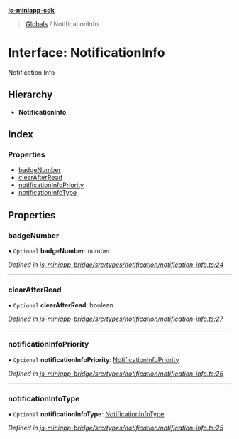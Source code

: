 **[js-miniapp-sdk](../README.md)**

> [Globals](../README.md) / NotificationInfo

# Interface: NotificationInfo

Notification Info

## Hierarchy

* **NotificationInfo**

## Index

### Properties

* [badgeNumber](notificationinfo.md#badgenumber)
* [clearAfterRead](notificationinfo.md#clearafterread)
* [notificationInfoPriority](notificationinfo.md#notificationinfopriority)
* [notificationInfoType](notificationinfo.md#notificationinfotype)

## Properties

### badgeNumber

• `Optional` **badgeNumber**: number

*Defined in [js-miniapp-bridge/src/types/notification/notification-info.ts:24](https://github.com/rakutentech/js-miniapp/blob/df2c090/js-miniapp-bridge/src/types/notification/notification-info.ts#L24)*

___

### clearAfterRead

• `Optional` **clearAfterRead**: boolean

*Defined in [js-miniapp-bridge/src/types/notification/notification-info.ts:27](https://github.com/rakutentech/js-miniapp/blob/df2c090/js-miniapp-bridge/src/types/notification/notification-info.ts#L27)*

___

### notificationInfoPriority

• `Optional` **notificationInfoPriority**: [NotificationInfoPriority](../enums/notificationinfopriority.md)

*Defined in [js-miniapp-bridge/src/types/notification/notification-info.ts:26](https://github.com/rakutentech/js-miniapp/blob/df2c090/js-miniapp-bridge/src/types/notification/notification-info.ts#L26)*

___

### notificationInfoType

• `Optional` **notificationInfoType**: [NotificationInfoType](../enums/notificationinfotype.md)

*Defined in [js-miniapp-bridge/src/types/notification/notification-info.ts:25](https://github.com/rakutentech/js-miniapp/blob/df2c090/js-miniapp-bridge/src/types/notification/notification-info.ts#L25)*
